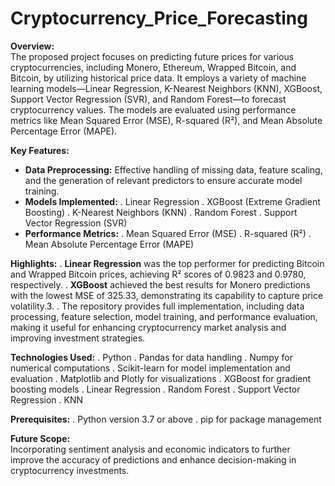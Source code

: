 # Cryptocurrency_Price_Forecasting

**Overview:**  
The proposed project focuses on predicting future prices for various cryptocurrencies, including Monero, Ethereum, Wrapped Bitcoin, and Bitcoin, by utilizing historical price data. It employs a variety of machine learning models—Linear Regression, K-Nearest Neighbors (KNN), XGBoost, Support Vector Regression (SVR), and Random Forest—to forecast cryptocurrency values. The models are evaluated using performance metrics like Mean Squared Error (MSE), R-squared (R²), and Mean Absolute Percentage Error (MAPE).

**Key Features:**
- **Data Preprocessing:** Effective handling of missing data, feature scaling, and the generation of relevant predictors to ensure accurate model training.
- **Models Implemented:**
  . Linear Regression
  . XGBoost (Extreme Gradient Boosting)
  . K-Nearest Neighbors (KNN)
  . Random Forest
  . Support Vector Regression (SVR)
- **Performance Metrics:**
  . Mean Squared Error (MSE)
  . R-squared (R²)
  . Mean Absolute Percentage Error (MAPE)

**Highlights:**
. **Linear Regression** was the top performer for predicting Bitcoin and Wrapped Bitcoin prices, achieving R² scores of 0.9823 and 0.9780, respectively.
. **XGBoost** achieved the best results for Monero predictions with the lowest MSE of 325.33, demonstrating its capability to capture price volatility.3.
. The repository provides full implementation, including data processing, feature selection, model training, and performance evaluation, making it useful for enhancing 
  cryptocurrency market analysis and improving investment strategies.

**Technologies Used:**
. Python
. Pandas for data handling
. Numpy for numerical computations
. Scikit-learn for model implementation and evaluation
. Matplotlib and Plotly for visualizations
. XGBoost for gradient boosting models
. Linear Regression
. Random Forest
. Support Vector Regression
. KNN

**Prerequisites:**
. Python version 3.7 or above
. pip for package management

**Future Scope:**  
Incorporating sentiment analysis and economic indicators to further improve the accuracy of predictions and enhance decision-making in cryptocurrency investments.
